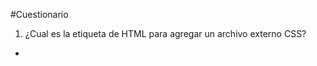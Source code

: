 #Cuestionario
1. ¿Cual es la etiqueta de HTML para agregar un archivo externo CSS?

- <script>
- <css>
- <style>

2. ¿Cual es el atributo HTML para agregar estilo en una etiqueta?

- font
- style
- css

3. ¿Cual es la manera correcta de agregar comentarios en CSS?

- /*  Comentario CSS */
- // Comentario CSS //
- // Comentario CSS

4. ¿Que propiedad es usada para cambiar el color de fondo?

- color
- background-color
- font-color

5. ¿Que propiedad se usa para cambiar la fuente de un texto ?

- font-face
- font-family
- font-style
